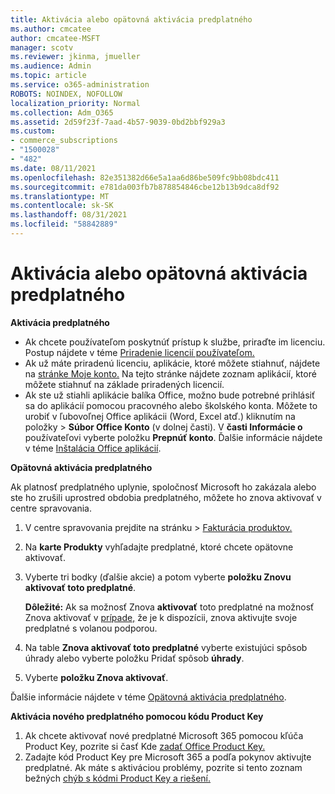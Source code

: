 ```yaml
---
title: Aktivácia alebo opätovná aktivácia predplatného
ms.author: cmcatee
author: cmcatee-MSFT
manager: scotv
ms.reviewer: jkinma, jmueller
ms.audience: Admin
ms.topic: article
ms.service: o365-administration
ROBOTS: NOINDEX, NOFOLLOW
localization_priority: Normal
ms.collection: Adm_O365
ms.assetid: 2d59f23f-7aad-4b57-9039-0bd2bbf929a3
ms.custom:
- commerce_subscriptions
- "1500028"
- "482"
ms.date: 08/11/2021
ms.openlocfilehash: 82e351382d66e5a1aa6d86be509fc9bb08bdc411
ms.sourcegitcommit: e781da003fb7b878854846cbe12b13b9dca8df92
ms.translationtype: MT
ms.contentlocale: sk-SK
ms.lasthandoff: 08/31/2021
ms.locfileid: "58842889"
---
```

# <a name="activate-or-reactivate-a-subscription"></a>Aktivácia alebo opätovná aktivácia predplatného

**Aktivácia predplatného**

- Ak chcete používateľom poskytnúť prístup k službe, priraďte im licenciu. Postup nájdete v téme [Priradenie licencií používateľom.](https://docs.microsoft.com/microsoft-365/admin/manage/assign-licenses-to-users)
- Ak už máte priradenú licenciu, aplikácie, ktoré môžete stiahnuť, nájdete na [stránke Moje konto.](https://portal.office.com/account/#installs) Na tejto stránke nájdete zoznam aplikácií, ktoré môžete stiahnuť na základe priradených licencií.
- Ak ste už stiahli aplikácie balíka Office, možno bude potrebné prihlásiť sa do aplikácií pomocou pracovného alebo školského konta. Môžete to urobiť v ľubovoľnej Office aplikácii (Word, Excel atď.) kliknutím na položky  >  **Súbor Office Konto** (v dolnej časti). V **časti Informácie o** používateľovi vyberte položku **Prepnúť konto**. Ďalšie informácie nájdete v téme [Inštalácia Office aplikácií](https://docs.microsoft.com/microsoft-365/admin/setup/install-applications).

**Opätovná aktivácia predplatného**

Ak platnosť predplatného uplynie, spoločnosť Microsoft ho zakázala alebo ste ho zrušili uprostred obdobia predplatného, môžete ho znova aktivovať v centre spravovania.
  
1. V centre spravovania prejdite na stránku  >  [Fakturácia produktov.](https://go.microsoft.com/fwlink/p/?linkid=842054)
2. Na **karte Produkty** vyhľadajte predplatné, ktoré chcete opätovne aktivovať.
3. Vyberte tri bodky (ďalšie akcie) a potom vyberte **položku Znovu aktivovať toto predplatné**.

    **Dôležité:** Ak sa možnosť Znova **aktivovať** toto predplatné na možnosť Znova aktivovať v [prípade,](https://go.microsoft.com/fwlink/p/?linkid=518322) že je k dispozícii, znova aktivujte svoje predplatné s volanou podporou.

4. Na table **Znova aktivovať toto predplatné** vyberte existujúci spôsob úhrady alebo vyberte položku Pridať spôsob **úhrady**.
5. Vyberte **položku Znova aktivovať**.

Ďalšie informácie nájdete v téme [Opätovná aktivácia predplatného](https://docs.microsoft.com/microsoft-365/commerce/subscriptions/reactivate-your-subscription).

**Aktivácia nového predplatného pomocou kódu Product Key**

1. Ak chcete aktivovať nové predplatné Microsoft 365 pomocou kľúča Product Key, pozrite si časť Kde [zadať Office Product Key.](https://support.office.com/article/where-to-enter-your-office-product-key-0a82e5ae-739e-4b92-a6f4-2ec780c185db)
2. Zadajte kód Product Key pre Microsoft 365 a podľa pokynov aktivujte predplatné. Ak máte s aktiváciou problémy, pozrite si tento zoznam bežných [chýb s kódmi Product Key a riešení.](https://docs.microsoft.com/microsoft-365/commerce/product-key-errors-and-solutions)